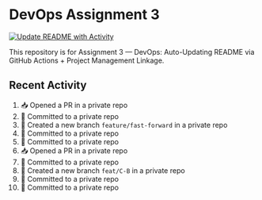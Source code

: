 # DevOps Assignment 3

[![Update README with Activity](https://github.com/05Ching/devops-assignment3/actions/workflows/update-readme.yml/badge.svg)](https://github.com/05Ching/devops-assignment3/actions/workflows/update-readme.yml)

This repository is for Assignment 3 — DevOps: Auto-Updating README via GitHub Actions + Project Management Linkage.

## Recent Activity
<!--START_SECTION:activity-->
1. 📥 Opened a PR in a private repo
2. 📝 Committed to a private repo
3. 🎉 Created a new branch `feature/fast-forward` in a private repo
4. 📝 Committed to a private repo
5. 📝 Committed to a private repo
6. 📥 Opened a PR in a private repo
7. 📝 Committed to a private repo
8. 🎉 Created a new branch `feat/C-B` in a private repo
9. 📝 Committed to a private repo
10. 📝 Committed to a private repo
<!--END_SECTION:activity-->
